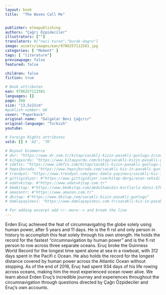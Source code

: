 ```yaml
---
layout: book
title:  "The Waves Call Me"


publisher: elmapublishing
authors: "Çağrı Özpideciler"
illustrators: [""]
translators: #["naci-turan","burak-dogru"]
image: assets/images/ean/9786257112581.jpg
categories: [ "Moment" ]
tags: [ "literature"]
previewpage: false
featured: false

children: false
fiction: true

# Book attributes
ean: 9786257112581
languages: []
page: 360
size: "13,5x21cm"
#publish-number: 60
cover: "Paperback"
original-name:  "Dalgalar Beni Çağırır"
original-language: "Turkish"
youtube:

# Foreign Rights attributes
sold: [] # 'AZ', 'TR'

# Buyout Ecommerce
# dnr: "https://www.dr.com.tr/kitap/sacakli-kizin-pasakli-gunlugu-2/cocuk-ve-genclik/genclik-10-yas/roman-oyku/urunno=0001893059001"
# kitapyurdu: "https://www.kitapyurdu.com/kitap/sacakli-kizin-pasakli-gunlugu-2-/560122.html&filter_name=Sa%C3%A7akl%C4%B1+K%C4%B1z%27%C4%B1n+Pasakl%C4%B1+G%C3%BCnl%C3%BC%C4%9F%C3%BC+2"
# idefix: "https://www.idefix.com/kitap/sacakli-kizin-pasakli-gunlugu-2/cocuk-ve-genclik/genclik-10-yas/roman-oyku/urunno=0001893059001"
# hepsiburada: "https://www.hepsiburada.com/sacakli-kiz-in-pasakli-gunlugu-2-damla-yayinevi-p-HBV000012ER86"
# trendyol: "https://www.trendyol.com/genc-damla-yayinevi/sacakli-kiz-in-pasakli-gunlugu-2-p-54825777"
# gittigidiyor: #"https://www.gittigidiyor.com/kitap-dergi/ezan-sehidi-adnan-menderes_pdp_732728793"
# odatvkitap: #"https://www.odatvkitap.com.tr"
# bkmkitap: #"https://www.bkmkitap.com/abdulhamidin-kurtlarla-dansi-578226"
# amazontr: #"https://www.amazon.com.tr"
# dkitap: #"https://www.dkitap.com/sacakli-kizin-pasakli-gunlugu"
# damlayayinevi: "https://www.damlayayinevi.com.tr/sacakli-kiz-in-pasakli-gunlugu-2-bu-iste-bi-terslik-var"

# For adding excerpt add <!--more--> and break the line
---
```

Erden Eruç achieved the feat of circumnavigating the globe solely using human power, after 5
years and 11 days. He is the fi rst and only person
in history to accomplish this feat solely through his
own strength. He holds the record for the fastest
“circumnavigation by human power” and is the fi rst
person to row across three separate oceans. Eruç
broke the Guinness World Record for the longest
time spent alone at sea in a rowboat, with 312
days spent in the Pacifi c Ocean. He also holds the
record for the longest distance covered by human
power across the Atlantic Ocean without stopping.
As of the end of 2016, Eruç had spent 934 days of
his life rowing across oceans, making him the most
experienced ocean rower alive.
We learn about Erden Eruç’s incredible journey
and experiences throughout the circumnavigation
through questions directed by Çağrı Özpideciler
and Eruç’s own accounts.
<!--more--> 


